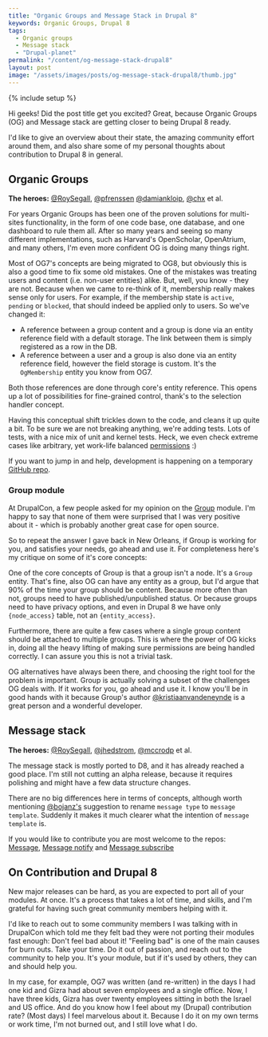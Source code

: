 ```yaml
---
title: "Organic Groups and Message Stack in Drupal 8"
keywords: Organic Groups, Drupal 8
tags:
  - Organic groups
  - Message stack
  - "Drupal-planet"
permalink: "/content/og-message-stack-drupal8"
layout: post
image: "/assets/images/posts/og-message-stack-drupal8/thumb.jpg"
---
```


{% include setup %}

Hi geeks! Did the post title get you excited? Great, because Organic Groups (OG) and Message stack are
getting closer to being Drupal 8 ready.  

I'd like to give an overview about their state, the amazing
community effort around them, and also share some of my personal thoughts about contribution
to Drupal 8 in general.

## Organic Groups

**The heroes:** [@RoySegall](https://www.drupal.org/u/RoySegall), [@pfrenssen](https://www.drupal.org/u/pfrenssen) [@damiankloip](https://www.drupal.org/u/damiankloip), [@chx](https://www.drupal.org/u/chx) et al.

For years Organic Groups has been one of the proven solutions for multi-sites functionality,
in the form of one code base, one database, and one dashboard to rule them all.
After so many years and seeing so many different implementations, such as Harvard's OpenScholar, OpenAtrium, and many others, I'm even more confident OG is doing many things right.

Most of OG7's concepts are being migrated to OG8, but obviously this is also a good time to fix some
old mistakes. One of the mistakes was treating users and content (i.e. non-user entities) alike. But, well, you know - they are not. Because when we came to re-think of it, membership really makes sense only for users. For example, if the membership state is `active`, `pending` or `blocked`, that should indeed be applied only to users. So we've changed it:

<!-- more -->

* A reference between a group content and a group is done via an entity reference field with a default storage. The link between them is simply registered as a row in the DB.
* A reference between a user and a group is also done via an entity reference field, however the field storage is custom. It's the `OgMembership` entity you know from OG7.

Both those references are done through core's entity reference. This opens up a lot of possibilities for fine-grained control, thank's to the selection handler concept.

Having this conceptual shift trickles down to the code, and cleans it up quite a bit. To be sure we are not
breaking anything, we're adding tests. Lots of tests, with a nice mix of unit and kernel tests. Heck, we even check extreme cases like arbitrary, yet work-life balanced [permissions](https://github.com/amitaibu/og/blob/c2bf4de582105e8c71f52d48c423c98d18fe75bf/tests/src/Unit/PermissionEventTest.php#L389-L390) :)

If you want to jump in and help, development is happening on a temporary [GitHub repo](https://github.com/amitaibu/og).

### Group module

At DrupalCon, a few people asked for my opinion on the [Group](https://www.drupal.org/project/group) module. I'm happy to say that none of them
were surprised that I was very positive about it - which is probably another great case for open source.

So to repeat the answer I gave back in New Orleans, if Group is working for you,
and satisfies your needs, go ahead and use it. For completeness here's my critique on some of it's core concepts:

One of the core concepts of Group is that a group isn't a node. It's a `Group` entity. That's fine, also OG
can have any entity as a group, but I'd argue that 90% of the time your group should be content.
Because more often than not, groups need to have published/unpublished status. Or because groups need to have privacy options, and
even in Drupal 8 we have only `{node_access}` table, not an `{entity_access}`.

Furthermore, there are quite a few cases where a single group content should be attached to multiple groups. This is where the power of OG kicks in, doing all the heavy lifting of making sure permissions
are being handled correctly. I can assure you this is not a trivial task.

OG alternatives have always been there, and choosing the right tool
for the problem is important. Group is actually solving a subset of the challenges OG deals with. If it works for you, go ahead and use it. I know you'll be in good hands with it because Group's author [@kristiaanvandeneynde](https://www.drupal.org/u/kristiaanvandeneynde) is a great person and a wonderful developer.


## Message stack

**The heroes:** [@RoySegall](https://www.drupal.org/u/RoySegall), [@jhedstrom](https://www.drupal.org/u/jhedstrom), [@mccrodp](https://www.drupal.org/u/mccrodp) et al.

The message stack is mostly ported to D8, and it has already reached a good place. I'm still not cutting an alpha release, because it  requires polishing and might have a few data structure changes.

There are no big differences here in terms of concepts, although worth mentioning [@bojanz's](https://www.drupal.org/u/bojanz) suggestion to rename `message type` to `message template`.
Suddenly it makes it much clearer what the intention of `message template` is.

If you would like to contribute you are most welcome to the repos: [Message](https://github.com/Gizra/message), [Message notify](https://github.com/Gizra/message_notify) and [Message subscribe](https://github.com/Gizra/message_subscribe)

## On Contribution and Drupal 8

New major releases can  be hard, as you are expected to port all of your modules. At once. It's a process that takes a lot of time, and skills, and I'm grateful for having such great community members helping with it.

I'd like to reach out to some community members I was talking with in DrupalCon which told me they felt
bad they were not porting their modules fast enough: Don't feel bad about it! "Feeling bad" is one
of the main causes for burn outs. Take your time. Do it out of passion, and reach out to the community to help you. It's your module, but if it's used by others, they can and should help you.

In my case, for example, OG7 was written (and re-written) in the days I had one kid and Gizra had about seven employees and a single office. Now, I have three kids, Gizra has over twenty employees sitting in both the Israel and US office.
And do you know how I feel about my (Drupal) contribution rate? (Most days) I feel marvelous about it. Because I do it on my own terms or work time, I'm not burned out, and I still love what I do.
